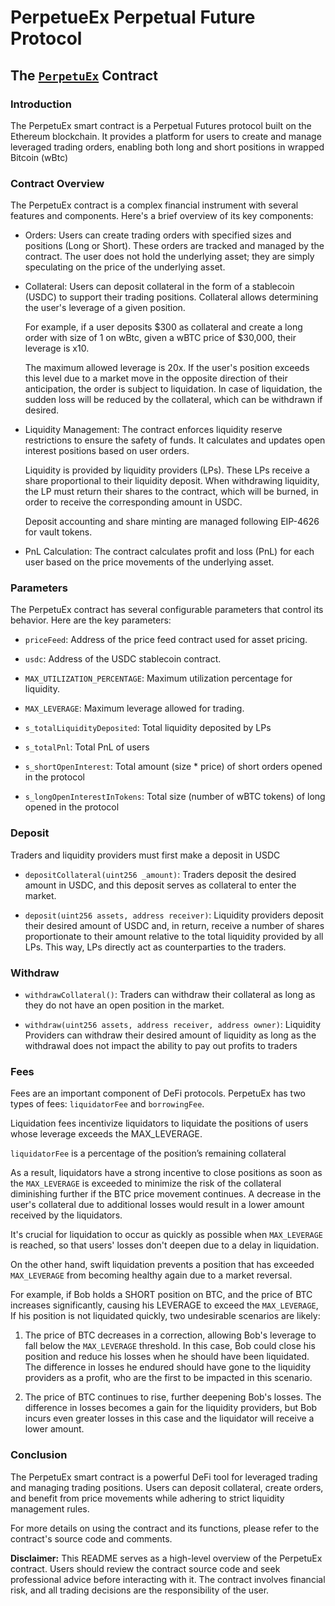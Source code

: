 # PerpetueEx Perpetual Future Protocol

## The [`PerpetuEx`](src/PerpetuEx.sol) Contract

### Introduction

The PerpetuEx smart contract is a Perpetual Futures protocol built on the Ethereum blockchain. It provides a platform for users to create and manage leveraged trading orders, enabling both long and short positions in wrapped Bitcoin (wBtc)

### Contract Overview

The PerpetuEx contract is a complex financial instrument with several features and components. Here's a brief overview of its key components:

- Orders: Users can create trading orders with specified sizes and positions (Long or Short). These orders are tracked and managed by the contract.
  The user does not hold the underlying asset; they are simply speculating on the price of the underlying asset.

- Collateral: Users can deposit collateral in the form of a stablecoin (USDC) to support their trading positions.
  Collateral allows determining the user's leverage of a given position.

  For example, if a user deposits $300 as collateral and create a long order with size of 1 on wBtc, given a wBTC price of $30,000, their leverage is x10.

  The maximum allowed leverage is 20x. If the user's position exceeds this level due to a market move in the opposite direction of their anticipation, the order is subject to liquidation. In case of liquidation, the sudden loss will be reduced by the collateral, which can be withdrawn if desired.

- Liquidity Management: The contract enforces liquidity reserve restrictions to ensure the safety of funds. It calculates and updates open interest positions based on user orders.

  Liquidity is provided by liquidity providers (LPs). These LPs receive a share proportional to their liquidity deposit. When withdrawing liquidity, the LP must return their shares to the contract, which will be burned, in order to receive the corresponding amount in USDC.

  Deposit accounting and share minting are managed following EIP-4626 for vault tokens.

- PnL Calculation: The contract calculates profit and loss (PnL) for each user based on the price movements of the underlying asset.

### Parameters

The PerpetuEx contract has several configurable parameters that control its behavior. Here are the key parameters:

- `priceFeed`: Address of the price feed contract used for asset pricing.

- `usdc`: Address of the USDC stablecoin contract.

- `MAX_UTILIZATION_PERCENTAGE`: Maximum utilization percentage for liquidity.

- `MAX_LEVERAGE`: Maximum leverage allowed for trading.

- `s_totalLiquidityDeposited`: Total liquidity deposited by LPs

- `s_totalPnl`: Total PnL of users

- `s_shortOpenInterest`: Total amount (size \* price) of short orders opened in the protocol

- `s_longOpenInterestInTokens`: Total size (number of wBTC tokens) of long opened in the protocol

### Deposit

Traders and liquidity providers must first make a deposit in USDC

- `depositCollateral(uint256 _amount)`: Traders deposit the desired amount in USDC, and this deposit serves as collateral to enter the market.

- `deposit(uint256 assets, address receiver)`: Liquidity providers deposit their desired amount of USDC and, in return, receive a number of shares proportionate to their amount relative to the total liquidity provided by all LPs. This way, LPs directly act as counterparties to the traders.

### Withdraw

- `withdrawCollateral()`: Traders can withdraw their collateral as long as they do not have an open position in the market.

- `withdraw(uint256 assets, address receiver, address owner)`: Liquidity Providers can withdraw their desired amount of liquidity as long as the withdrawal does not impact the ability to pay out profits to traders

### Fees

Fees are an important component of DeFi protocols. PerpetuEx has two types of fees:
`liquidatorFee` and `borrowingFee`.

Liquidation fees incentivize liquidators to liquidate the positions of users whose leverage exceeds the MAX_LEVERAGE.

`liquidatorFee` is a percentage of the position’s remaining collateral

As a result, liquidators have a strong incentive to close positions as soon as the `MAX_LEVERAGE` is exceeded to minimize the risk of the collateral diminishing further if the BTC price movement continues.
A decrease in the user's collateral due to additional losses would result in a lower amount received by the liquidators.

It's crucial for liquidation to occur as quickly as possible when `MAX_LEVERAGE` is reached, so that users' losses don't deepen due to a delay in liquidation.

On the other hand, swift liquidation prevents a position that has exceeded `MAX_LEVERAGE` from becoming healthy again due to a market reversal.

For example, if Bob holds a SHORT position on BTC, and the price of BTC increases significantly, causing his LEVERAGE to exceed the `MAX_LEVERAGE`, If his position is not liquidated quickly, two undesirable scenarios are likely:

1. The price of BTC decreases in a correction, allowing Bob's leverage to fall below the `MAX_LEVERAGE` threshold.
   In this case, Bob could close his position and reduce his losses when he should have been liquidated.
   The difference in losses he endured should have gone to the liquidity providers as a profit, who are the first to be impacted in this scenario.

2. The price of BTC continues to rise, further deepening Bob's losses. The difference in losses becomes a gain for the liquidity providers, but Bob incurs even greater losses in this case and the liquidator will receive a lower amount.

### Conclusion

The PerpetuEx smart contract is a powerful DeFi tool for leveraged trading and managing trading positions. Users can deposit collateral, create orders, and benefit from price movements while adhering to strict liquidity management rules.

For more details on using the contract and its functions, please refer to the contract's source code and comments.

**Disclaimer:** This README serves as a high-level overview of the PerpetuEx contract. Users should review the contract source code and seek professional advice before interacting with it. The contract involves financial risk, and all trading decisions are the responsibility of the user.

